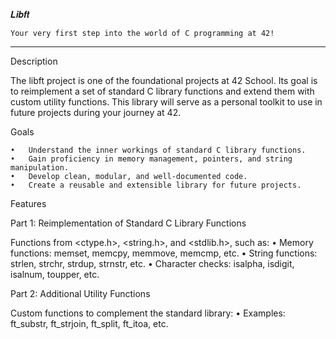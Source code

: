 𝑳𝒊𝒃𝒇𝒕
  
  	Your very first step into the world of C programming at 42!

_________________________________________________________________

Description

The libft project is one of the foundational projects at 42 School. Its goal is to reimplement a set of standard C library functions and extend them with custom utility functions. This library will serve as a personal toolkit to use in future projects during your journey at 42.

Goals

	•	Understand the inner workings of standard C library functions.
	•	Gain proficiency in memory management, pointers, and string manipulation.
	•	Develop clean, modular, and well-documented code.
	•	Create a reusable and extensible library for future projects.

Features

Part 1: Reimplementation of Standard C Library Functions

Functions from <ctype.h>, <string.h>, and <stdlib.h>, such as:
	•	Memory functions: memset, memcpy, memmove, memcmp, etc.
	•	String functions: strlen, strchr, strdup, strnstr, etc.
	•	Character checks: isalpha, isdigit, isalnum, toupper, etc.

Part 2: Additional Utility Functions

Custom functions to complement the standard library:
	•	Examples: ft_substr, ft_strjoin, ft_split, ft_itoa, etc.

